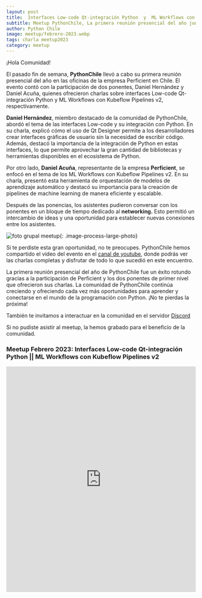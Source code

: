 ```yaml
---
layout: post
title:  Interfaces Low-code Qt-integración Python  y  ML Workflows con Kubeflow Pipelines v2 
subtitle: Meetup PythonChile, La primera reunión presencial del año junto a Perficient
author: Python Chile
image: meetup/febrero-2023.webp
tags: charla meetup2023
category: meetup
---
```


¡Hola Comunidad!

El pasado fin de semana, **PythonChile** llevó a cabo su primera reunión presencial del año en las oficinas de la empresa Perficient en Chile. El evento contó con la participación de dos ponentes, Daniel Hernández y Daniel Acuña, quienes ofrecieron charlas sobre interfaces Low-code Qt-integración Python y ML Workflows con Kubeflow Pipelines v2, respectivamente.

**Daniel Hernández**, miembro destacado de la comunidad de PythonChile, abordó el tema de las interfaces Low-code y su integración con Python. En su charla, explicó cómo el uso de Qt Designer permite a los desarrolladores crear interfaces gráficas de usuario sin la necesidad de escribir código. Además, destacó la importancia de la integración de Python en estas interfaces, lo que permite aprovechar la gran cantidad de bibliotecas y herramientas disponibles en el ecosistema de Python.

Por otro lado, **Daniel Acuña**, representante de la empresa **Perficient**, se enfocó en el tema de los ML Workflows con Kubeflow Pipelines v2. En su charla, presentó esta herramienta de orquestación de modelos de aprendizaje automático y destacó su importancia para la creación de pipelines de machine learning de manera eficiente y escalable.

Después de las ponencias, los asistentes pudieron conversar con los ponentes en un bloque de tiempo dedicado al **networking.** Esto permitió un intercambio de ideas y una oportunidad para establecer nuevas conexiones entre los asistentes.


![foto grupal meetup](meetup/meetup-febrero2023.webp){: .image-process-large-photo}


Si te perdiste esta gran oportunidad, no te preocupes. PythonChile hemos compartido el video del evento en el [canal de youtube](https://www.youtube.com/pythonchile), donde podrás ver las charlas completas y disfrutar de todo lo que sucedió en este encuentro.

La primera reunión presencial del año de PythonChile fue un éxito rotundo gracias a la participación de Perficient y los dos ponentes de primer nivel que ofrecieron sus charlas. La comunidad de PythonChile continúa creciendo y ofreciendo cada vez más oportunidades para aprender y conectarse en el mundo de la programación con Python. ¡No te pierdas la próxima!


También te invitamos a interactuar en la comunidad en el servidor [Discord](https://discord.gg/dTHMfJvauS)



Si no pudiste asistir al meetup, la hemos grabado para el beneficio de la comunidad.

### Meetup Febrero 2023: Interfaces Low-code Qt-integración Python || ML Workflows con Kubeflow Pipelines v2 
<div style="text-align: center;">
    <iframe width="100%" height="600"
    src="https://www.youtube.com/embed/6h6V02LxIBc?start=459" title="YouTube video player" frameborder="0"
    allow="accelerometer; autoplay; clipboard-write; encrypted-media; gyroscope; picture-in-picture"
    allowfullscreen></iframe>
</div>    


